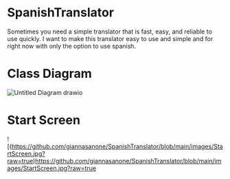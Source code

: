 # SpanishTranslator
Sometimes you need a simple translator that is fast, easy, and reliable to use quickly. I want to make this translator easy to use and simple and for right now with only the option to use spanish.
# Class Diagram
![Untitled Diagram drawio](https://github.com/giannasanone/SpanishTranslator/assets/158311394/971cb475-9051-479a-bf83-d47828aad8c7)
# Start Screen
![(https://github.com/giannasanone/SpanishTranslator/blob/main/images/StartScreen.jpg?raw=true)https://github.com/giannasanone/SpanishTranslator/blob/main/images/StartScreen.jpg?raw=true
